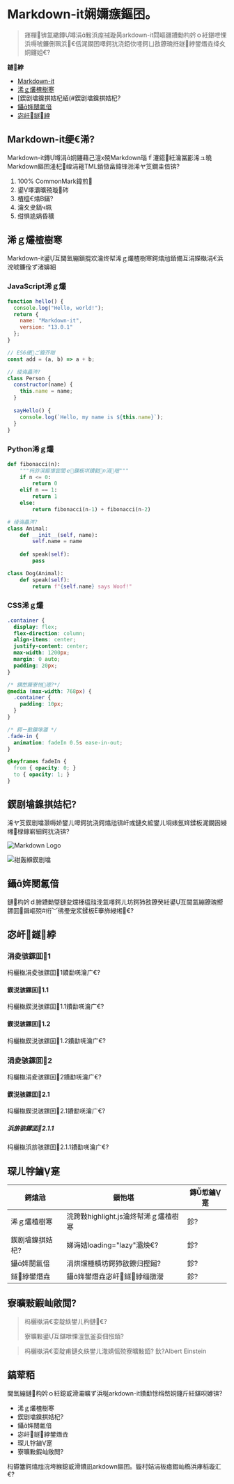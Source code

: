 ﻿# Markdown-it娴嬭瘯鏂囨。

> 鎽樿锛氳繖鏄竴涓敤浜庢祴璇昺arkdown-it閰嶇疆鐨勬枃妗ｏ紝鍖呭惈浜嗕唬鐮侀珮浜€佸浘鐗囨噿鍔犺浇銆佽嚜鍔ㄩ敋鐐瑰拰鐩綍鐢熸垚绛夊姛鑳姐€?

**鐩綍**
- [Markdown-it](#markdown-it)
- [浠ｇ爜楂樹寒](#浠ｇ爜楂樹寒)
- [鍥剧墖鎳掑姞杞絔(#鍥剧墖鎳掑姞杞?
- [鑷姩閿氱偣](#鑷姩閿氱偣)
- [宓屽鐩綍](#宓屽鐩綍)

## Markdown-it绠€浠?

Markdown-it鏄竴涓姛鑳藉己澶х殑Markdown瑙ｆ瀽鍣紝瀹冨彲浠ュ皢Markdown鏂囨湰杞崲涓篐TML銆傚畠鍏锋湁浠ヤ笅鐗圭偣锛?

1. 100% CommonMark鍏煎
2. 鍙墿灞曠殑璇硶
3. 楂橀€熻В鏋?
4. 瀹夊叏鎬ч珮
5. 绀惧尯娲昏穬

## 浠ｇ爜楂樹寒

Markdown-it鍙互閫氳繃鎻掍欢瀹炵幇浠ｇ爜楂樹寒鍔熻兘銆備互涓嬫槸涓€浜涗唬鐮佺ず渚嬶細

### JavaScript浠ｇ爜

```javascript
function hello() {
  console.log("Hello, world!");
  return {
    name: "Markdown-it",
    version: "13.0.1"
  };
}

// ES6绠ご鍑芥暟
const add = (a, b) => a + b;

// 绫诲畾涔?
class Person {
  constructor(name) {
    this.name = name;
  }
  
  sayHello() {
    console.log(`Hello, my name is ${this.name}`);
  }
}
```

### Python浠ｇ爜

```python
def fibonacci(n):
    """杩斿洖鏂愭尝閭ｅ鏁板垪鐨勭n涓暟"""
    if n <= 0:
        return 0
    elif n == 1:
        return 1
    else:
        return fibonacci(n-1) + fibonacci(n-2)

# 绫诲畾涔?
class Animal:
    def __init__(self, name):
        self.name = name
    
    def speak(self):
        pass

class Dog(Animal):
    def speak(self):
        return f"{self.name} says Woof!"
```

### CSS浠ｇ爜

```css
.container {
  display: flex;
  flex-direction: column;
  align-items: center;
  justify-content: center;
  max-width: 1200px;
  margin: 0 auto;
  padding: 20px;
}

/* 鍝嶅簲寮忚璁?*/
@media (max-width: 768px) {
  .container {
    padding: 10px;
  }
}

/* 鍔ㄧ敾鏁堟灉 */
.fade-in {
  animation: fadeIn 0.5s ease-in-out;
}

@keyframes fadeIn {
  from { opacity: 0; }
  to { opacity: 1; }
}
```

## 鍥剧墖鎳掑姞杞?

浠ヤ笅鍥剧墖灏嗕娇鐢ㄦ噿鍔犺浇鍔熻兘锛屽彧鏈夊綋鐢ㄦ埛婊氬姩鍒板浘鐗囦綅缃椂鎵嶄細鍔犺浇锛?

![Markdown Logo](https://markdown-it.github.io/markdown-it/logo.png)

![绀轰緥鍥剧墖](https://via.placeholder.com/800x400?text=Example+Image)

## 鑷姩閿氱偣

鏈枃妗ｄ腑鐨勬墍鏈夋爣棰橀兘浼氳嚜鍔ㄦ坊鍔犻敋鐐癸紝鍙互閫氳繃鐐瑰嚮鏍囬鍓嶇殑#绗﹀彿璺宠浆鍒板搴斾綅缃€?

## 宓屽鐩綍

### 涓夌骇鏍囬1

杩欐槸涓夌骇鏍囬1鐨勫唴瀹广€?

#### 鍥涚骇鏍囬1.1

杩欐槸鍥涚骇鏍囬1.1鐨勫唴瀹广€?

#### 鍥涚骇鏍囬1.2

杩欐槸鍥涚骇鏍囬1.2鐨勫唴瀹广€?

### 涓夌骇鏍囬2

杩欐槸涓夌骇鏍囬2鐨勫唴瀹广€?

#### 鍥涚骇鏍囬2.1

杩欐槸鍥涚骇鏍囬2.1鐨勫唴瀹广€?

##### 浜旂骇鏍囬2.1.1

杩欐槸浜旂骇鏍囬2.1.1鐨勫唴瀹广€?

## 琛ㄦ牸鏀寔

| 鍔熻兘 | 鎻忚堪 | 鏄惁鏀寔 |
|------|------|----------|
| 浠ｇ爜楂樹寒 | 浣跨敤highlight.js瀹炵幇浠ｇ爜楂樹寒 | 鉁?|
| 鍥剧墖鎳掑姞杞?| 娣诲姞loading="lazy"灞炴€?| 鉁?|
| 鑷姩閿氱偣 | 涓烘爣棰樻坊鍔犻敋鐐归摼鎺?| 鉁?|
| 鐩綍鐢熸垚 | 鑷姩鐢熸垚宓屽鐩綍缁撴瀯 | 鉁?|

## 寮曠敤鍜屾敞閲?

> 杩欐槸涓€娈靛紩鐢ㄦ枃鏈€?
> 
> 寮曠敤鍙互鍖呭惈澶氫釜娈佃惤銆?

> 杩欐槸涓€娈靛甫鏈夊紩鐢ㄦ潵婧愮殑寮曠敤銆?
> 鈥?Albert Einstein

## 鎬荤粨

閫氳繃鏈枃妗ｏ紝鎴戜滑灞曠ず浜唌arkdown-it鐨勫悇绉嶅姛鑳斤紝鍖呮嫭锛?

- 浠ｇ爜楂樹寒
- 鍥剧墖鎳掑姞杞?
- 鑷姩閿氱偣
- 宓屽鐩綍鐢熸垚
- 琛ㄦ牸鏀寔
- 寮曠敤鍜屾敞閲?

杩欎簺鍔熻兘浣垮緱鎴戜滑鐨凪arkdown鏂囨。鏇村姞涓板瘜鍜屾槗浜庨槄璇汇€?
